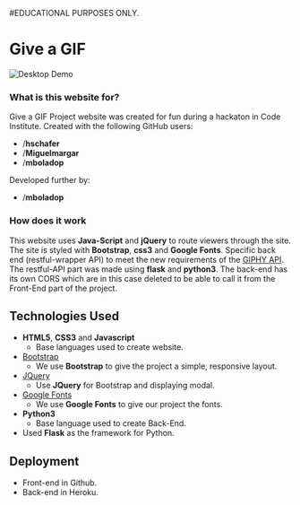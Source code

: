 #EDUCATIONAL PURPOSES ONLY.

# Give a GIF

![Desktop Demo](https://raw.githubusercontent.com/mboladop/Give-a-Gif/master/README_files/giveagif.gif "Desktop Demo")

### What is this website for?
Give a GIF Project website was created for fun during a hackaton in Code Institute.
Created with the following GitHub users: 
- /**hschafer**
- /**Miguelmargar**
- /**mboladop**

Developed further by:
- /**mboladop**

### How does it work
 
This website uses **Java-Script** and **jQuery** to route viewers through the site. The site is styled with **Bootstrap**, **css3** and **Google Fonts**. Specific back end (restful-wrapper API) to meet the new requirements of the [GIPHY API](https://developers.giphy.com/). The restful-API part was made using **flask** and **python3**. The back-end has its own CORS which are in this case deleted to be able to call it from the Front-End part of the project.

## Technologies Used

- **HTML5**, **CSS3** and **Javascript**
  - Base languages used to create website.
- [Bootstrap](http://getbootstrap.com/)
    - We use **Bootstrap** to give the project a simple, responsive layout.
- [JQuery](https://jquery.com)
    - Use **JQuery** for Bootstrap and displaying modal.
- [Google Fonts](http://googlefonts.com/)
    - We use **Google Fonts** to give our project the fonts.
- **Python3**
  - Base language used to create Back-End.
- Used **Flask** as the framework for Python.

## Deployment
- Front-end in Github.
- Back-end in Heroku.
